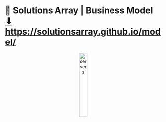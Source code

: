# 🏢 Solutions Array | Business Model <br> <a href="https://solutionsarray.github.io/model/" target="_blank">⬇</a> <br> <a href="https://solutionsarray.github.io/model/" target="_blank">https://solutionsarray.github.io/model/</a>

<div id="stack">
        <p align="center">
          <img src="http://mixed.solutionsarray.com/wp-content/uploads/2024/04/server.png" style="width: 23%;" alt="servers">
        </p>
      </div>



